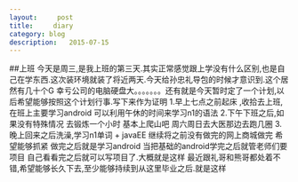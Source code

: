 ```yaml
---
layout:     post
title:     diary
category: blog
description:   2015-07-15
---
```

##上班
今天是周三,是我上班的第三天.其实正常感觉跟上学没有什么区别,也是自己在学东西.这次装环境就装了将近两天.今天给孙忠礼导包的时候才意识到.这个居然有几十个G
幸亏公司的电脑硬盘大。。。。。。。还有就是今天暂时定了一个计划,以后希望能够按照这个计划行事.写下来作为证明
    1.早上七点之前起床 ,收拾去上班,在班上主要学习android 可以利用午休的时间来学习n1的语法
    2.下午下班之后,如果没有特殊情况 去锻炼一个小时 基本上爬山吧  周六周日去大医那边去跑几圈
    3.晚上回来之后洗澡,学习n1单词 + javaEE 继续将之前没有做完的网上商城做完 希望能够抓紧 做完之后就是学习android 
    当把基础的android学完之后就管老师们要项目 自己看看完之后就可以写项目了.大概就是这样
最近跟礼哥和熊哥都处着不错,希望能够长久下去,至少能够持续到从这里毕业之后.就是这样